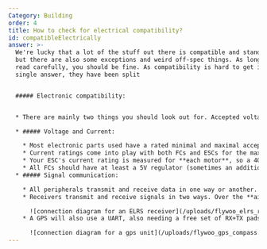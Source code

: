 ```yaml
---
Category: Building
order: 4
title: How to check for electrical compatibility?
id: compatibleElectrically
answer: >-
  We're lucky that a lot of the stuff out there is compatible and standardized,
  but there are also some exceptions and weird off-spec things. As long as you
  read carefully, you should be fine. As compatibility is hard to get in a
  single answer, they have been split


  ##### Electronic compatibility:


  * There are mainly two things you should look out for. Accepted voltage/current levels, and signal communication

  * ##### Voltage and Current:

    * Most electronic parts used have a rated minimal and maximal accepted voltage. This can be as simple as a camera taking in 5V or a VTX having an accepted voltage range of 7-36V, or on flight controllers/ESCs where it's often listed as a cell count. Small AIOs might take 1s only, 1-2s, or 2s up to 6s, which is also the most common rating for 5" quad parts. Overvolting can at best result in something failing in a non-damaging way, **at worst it'll cause a fire**
    * Current ratings come into play with both FCs and ESCs for the max current. In ESCs, this is the max current the FETs will let through, on FCs it's how much current each voltage regulator can handle: 
    * Your ESC's current rating is measured for **each motor**, so a 40A 4in1 ESC has 4x 40A outputs. Motor manufacturers should list the max current draw for the motors, and it's usually not hard to find. It's always good to have some overhead allowed current on the ESC: For a tinywhoop, this can be as low as an extra 1A, for other micro quads it's about 3-10A, and on a 5" you want *at least* a 10A overhead from the rated max current draw of the motor
    * All FCs should have at least a 5V regulator (sometimes an additional 4.5V output, signifying that it will output USB power), to power most peripheral devices. 3.3V for the MCU, and some lower-power devices, and usually a 9/10/12V regulator for your VTX. Each of those has its own current rating. Usually 0.3-0.5A for 3.3V, 1-2A for 5V, and 1-2A for the "VTX" output. In most cases, this should be plenty, but if you attach a lot of devices or your FC's regulators are weak enough, this can overload it and make some stages not work properly
  * ##### Signal communication:

    * All peripherals transmit and receive data in one way or another. Be that over UART (serial), I2C, SPI, or some other way of transmission. 
    * Receivers transmit and receive signals in two ways. Over the **air**, and over the **wire**. The air protocol dictates compatibility between radio and receiver, they need to match (in systems that use the same protocol over different frequencies, like ELRS 2.4GHz and 900MHz, the frequency also has to match). The wire protocol is over UART. For example, ELRS, Tracer, and Crossfire all use a pair of **RX** and **TX** pads (which should be accessible on any FC) and the CRSF protocol, which is supported by all modern systems

      ![connection diagram for an ELRS receiver](/uploads/flywoo_elrs_rx.png)
    * A GPS will also use a UART, also needing a free set of RX+TX pads. Some GPS units also have an integrated compass (you can also get them standalone) that will need I2C communication. This uses two pads, **Data**, and **Clock,** usually labeled **SDA** and **SCL** on the FC

      ![connection diagram for a gps unit](/uploads/flywoo_gps_compass.png)
---
```

